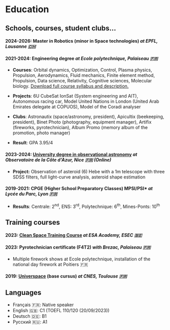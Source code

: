 # Education

## Schools, courses, student clubs...

#### **2024-2026**: Master in Robotics (minor in Space technologies) *at EPFL, Lausanne 🇨🇭*

#### **2021-2024**: Engineering degree *at Ecole polytechnique, Palaiseau 🇫🇷*
* **Courses**: Orbital dynamics, Optimization, Control, Plasma physics, Propulsion, Aerodynamics, Fluid mechanics, Finite element method, Propulsion, Data science, Relativity, Cognitive sciences, Molecular biology. <a href="_assets/Course catalogue AGN.pdf">Download full course syllabus and description.</a>

* **Projects**: 6U CubeSat IonSat (System engineering and AIT), Autonomous racing car, Model United Nations in London (United Arab Emirates delegate at COPUOS), Model of the Coradi analyser
* **Clubs**: Astronautix (space/astronomy, president), Apicultix (beekeeping, president), Binet Photo (photography, equipment manager), Artifix (fireworks, pyrotechnician), Album Promo (memory album of the promotion, photo manager)
* **Result**: GPA 3.95/4

#### **2023-2024**: [University degree in observational astronomy](https://www.oca.eu/fr/duao-oca) *at Observatoire de la Côte d'Azur, Nice 🇫🇷 (Online)*
* **Project:** Observation of asteroid (6) Hebe with a 1m telescope with three SDSS filters, full light-curve analysis, asteroid shape estimation

#### **2019-2021**: CPGE (Higher School Preparatory Classes) MPSI/PSI* *at Lycée du Parc, Lyon 🇫🇷*
* **Results**: Centrale: 2<sup>nd</sup>, ENS: 3<sup>rd</sup>, Polytechnique: 6<sup>th</sup>, Mines-Ponts: 10<sup>th</sup>


## Training courses

#### **2023**: [Clean Space Training Course](https://www.esa.int/Education/ESA_Academy/Applications_now_open_for_the_3rd_edition_of_the_Clean_Space_Training_Course_2023) *at ESA Academy, ESEC 🇧🇪*

#### **2023**: Pyrotechnician certificate (F4T2) *with Brezac, Palaiseau 🇫🇷*
* Multiple firework shows at Ecole polytechnique, installation of the national day firework at Poitiers 🇫🇷

#### **2019**: [Universpace](https://universpace.cnes.fr/) (base cursus) *at CNES, Toulouse 🇫🇷*


## Languages

* Français 🇫🇷: Native speaker
* English 🇬🇧: C1 (TOEFL 110/120 (20/09/2023))
* Deutsch 🇩🇪: B1
* Русский 🇷🇺: A1
